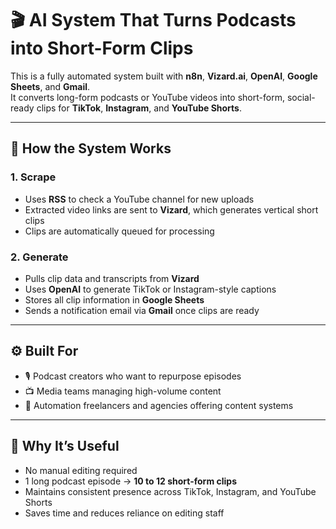 # 🎬 AI System That Turns Podcasts into Short-Form Clips

This is a fully automated system built with **n8n**, **Vizard.ai**, **OpenAI**, **Google Sheets**, and **Gmail**.  
It converts long-form podcasts or YouTube videos into short-form, social-ready clips for **TikTok**, **Instagram**, and **YouTube Shorts**.

---

## 🔄 How the System Works

### 1. Scrape
- Uses **RSS** to check a YouTube channel for new uploads  
- Extracted video links are sent to **Vizard**, which generates vertical short clips  
- Clips are automatically queued for processing  

### 2. Generate
- Pulls clip data and transcripts from **Vizard**  
- Uses **OpenAI** to generate TikTok or Instagram-style captions  
- Stores all clip information in **Google Sheets**  
- Sends a notification email via **Gmail** once clips are ready  

---

## ⚙️ Built For
- 🎙️ Podcast creators who want to repurpose episodes  
- 📺 Media teams managing high-volume content  
- 🧠 Automation freelancers and agencies offering content systems  

---

## 📌 Why It’s Useful
- No manual editing required  
- 1 long podcast episode → **10 to 12 short-form clips**  
- Maintains consistent presence across TikTok, Instagram, and YouTube Shorts  
- Saves time and reduces reliance on editing staff  
